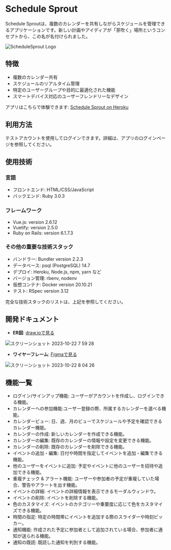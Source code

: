 # Schedule Sprout

Schedule Sproutは、複数のカレンダーを共有しながらスケジュールを管理できるアプリケーションです。新しい計画やアイディアが「芽吹く」場所というコンセプトから、この名が名付けられました。

![ScheduleSprout Logo](https://github.com/at-construct/at_calperapp/assets/53667957/ae709d2e-bb89-4c44-bba4-1de151504390)

## 特徴

- 複数のカレンダー共有
- スケジュールのリアルタイム管理
- 特定のユーザーグループや目的に最適化された機能
- スマートデバイス対応のユーザーフレンドリーなデザイン

アプリはこちらで体験できます: [Schedule Sprout on Heroku](https://atcalperapp.herokuapp.com)

## 利用方法

テストアカウントを使用してログインできます。詳細は、アプリのログインページを参照してください。

## 使用技術

### 言語

- フロントエンド: HTML/CSS/JavaScript
- バックエンド: Ruby 3.0.3

### フレームワーク

- Vue.js: version 2.6.12
- Vuetify: version 2.5.0
- Ruby on Rails: version 6.1.7.3

### その他の重要な技術スタック

- バンドラー: Bundler version 2.2.3
- データベース: psql (PostgreSQL) 14.7
- デプロイ: Heroku, Node.js, npm, yarn など
- バージョン管理: rbenv, nodenv
- 仮想コンテナ: Docker version 20.10.21
- テスト: RSpec version 3.12

完全な技術スタックのリストは、上記を参照してください。

## 開発ドキュメント
- **ER図**: [draw.ioで見る](https://drive.google.com/file/d/16WPz3Gy2zRo2jvZ1gurGjPuHZK5V9D_e/view?usp=sharing)

![スクリーンショット 2023-10-22 7 59 28](https://github.com/at-construct/at_calperapp/assets/53667957/45940dca-2b4f-464f-a8dc-790406e4d146)


  - **ワイヤーフレーム**: [Figmaで見る](https://www.figma.com/file/9sbh0YsDvY7A1g6dT118Wg/CalApp-FrameWork?type=design&node-id=0%3A1&mode=design&t=knC9uxerccmTCOUC-1)

![スクリーンショット 2023-10-22 8 04 26](https://github.com/at-construct/at_calperapp/assets/53667957/5bf26daf-3a30-46fc-92ed-2e9c8c0ee2bb)

## 機能一覧

- ログイン/サインアップ機能: ユーザーがアカウントを作成し、ログインできる機能。
- カレンダーへの参加機能:ユーザー登録の際、所属するカレンダーを選べる機能。
- カレンダービュー: 日、週、月のビューでスケジュールや予定を確認できるカレンダー機能。
- カレンダーの作成: 新しいカレンダーを作成できる機能。
- カレンダーの編集: 既存のカレンダーの情報や設定を変更できる機能。
- カレンダーの削除: 既存のカレンダーを削除できる機能。
- イベントの追加・編集: 日付や時間を指定してイベントを追加・編集できる機能。
- 他のユーザーをイベントに追加: 予定やイベントに他のユーザーを招待や追加できる機能。
- 重複チェック & アラート機能: ユーザーや参加者の予定が重複していた場合、警告やアラートを出す機能。
- イベントの詳細: イベントの詳細情報を表示できるモーダルウィンドウ。
- イベントの削除: イベントを削除する機能。
- 色のカスタマイズ: イベントのカテゴリーや重要度に応じて色をカスタマイズできる機能。
- 時間の指定: 特定の時間帯にイベントを追加する際のスライダーや時刻ピッカー。
- 通知機能: 作成された予定に参加者として追加されている場合、参加者に通知が送られる機能。
- 通知の既読: 既読した通知を判別する機能。





